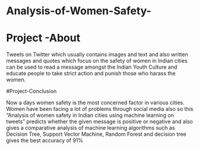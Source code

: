 # Analysis-of-Women-Safety-
# Project -About
Tweets on Twitter which usually contains images and text and also written messages and quotes which focus on the safety of women in Indian cities can be used to read a message amongst the Indian Youth Culture and educate people to take strict action and punish those who harass the women.


#Project-Conclusion

Now a days women safety is the most concerned factor in various cities. Women have been 
facing a lot of problems through social media also so this “Analysis of women safety in 
Indian cities using machine learning on tweets” predicts whether the given message is 
positive or negative and also gives a comparative analysis of machine learning algorithms 
such as Decision Tree, Support Vector Machine, Random Forest and decision tree gives the 
best accuracy of 91%
